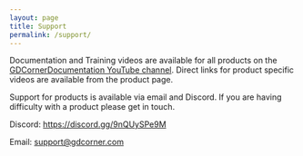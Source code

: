 ```yaml
---
layout: page
title: Support
permalink: /support/
---
```


Documentation and Training videos are available for all products on the [GDCornerDocumentation YouTube channel](https://www.youtube.com/channel/UCXUJWrXgdCx8VoYCZn_1rhA). Direct links for product specific videos are available from the product page.

Support for products is available via email and Discord. If you are having difficulty with a product please get in touch.

Discord: <a href="https://discord.gg/9nQUySPe9M">https://discord.gg/9nQUySPe9M</a>

Email: <a href="mailto:support@gdcorner.com">support@gdcorner.com</a>

